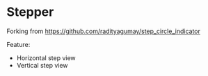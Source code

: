 # Stepper

Forking from https://github.com/radityagumay/step_circle_indicator

Feature:
* Horizontal step view
* Vertical step view
